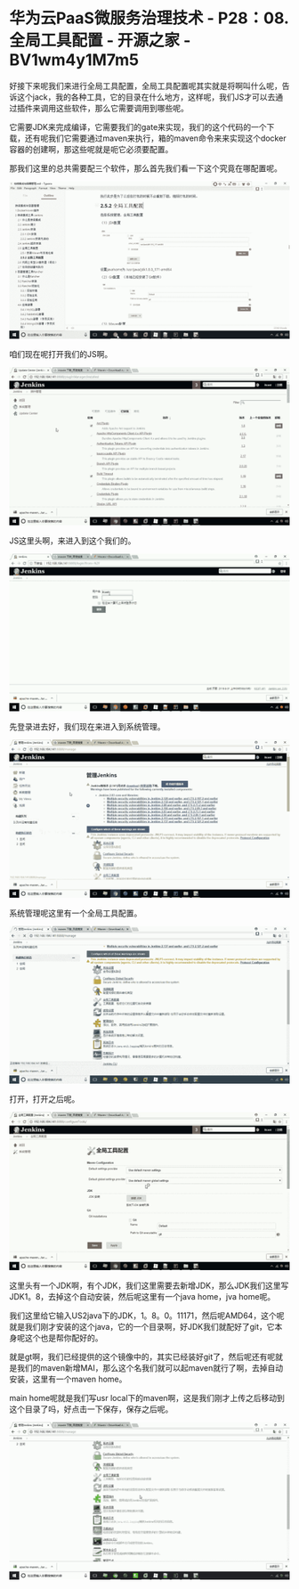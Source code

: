 # 华为云PaaS微服务治理技术 - P28：08.全局工具配置 - 开源之家 - BV1wm4y1M7m5

好接下来呢我们来进行全局工具配置，全局工具配置呢其实就是将啊叫什么呢，告诉这个jack，我的各种工具，它的目录在什么地方，这样呢，我们JS才可以去通过插件来调用这些软件，那么它需要调用到哪些呢。

它需要JDK来完成编译，它需要我们的gate来实现，我们的这个代码的一个下载，还有呢我们它需要通过maven来执行，箱的maven命令来来实现这个docker容器的创建啊，那这些呢就是呃它必须要配置。

那我们这里的总共需要配三个软件，那么首先我们看一下这个究竟在哪配置呢。

![](img/b0f8478549b644d46d1702665b20e764_1.png)

咱们现在呢打开我们的JS啊。

![](img/b0f8478549b644d46d1702665b20e764_3.png)

JS这里头啊，来进入到这个我们的。

![](img/b0f8478549b644d46d1702665b20e764_5.png)

先登录进去好，我们现在来进入到系统管理。

![](img/b0f8478549b644d46d1702665b20e764_7.png)

系统管理呢这里有一个全局工具配置。

![](img/b0f8478549b644d46d1702665b20e764_9.png)

打开，打开之后呢。

![](img/b0f8478549b644d46d1702665b20e764_11.png)

这里头有一个JDK啊，有个JDK，我们这里需要去新增JDK，那么JDK我们这里写JDK1。8，去掉这个自动安装，然后呢这里有一个java home，jva home呢。

我们这里给它输入US2java下的JDK，1。8。0。11171，然后呢AMD64，这个呢就是我们刚才安装的这个java，它的一个目录啊，好JDK我们就配好了git，它本身呢这个也是帮你配好的。

就是gt啊，我们已经提供的这个镜像中的，其实已经装好git了，然后呢还有呢就是我们的maven新增MAI，那么这个名我们就可以起maven就行了啊，去掉自动安装，这里有一个maven home。

main home呢就是我们写usr local下的maven啊，这是我们刚才上传之后移动到这个目录了吗，好点击一下保存，保存之后呢。



![](img/b0f8478549b644d46d1702665b20e764_13.png)